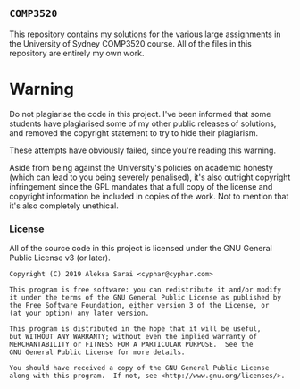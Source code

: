 ## `COMP3520` ##

This repository contains my solutions for the various large assignments in the
University of Sydney COMP3520 course. All of the files in this repository are
entirely my own work.

# Warning #

Do not plagiarise the code in this project. I've been informed that some
students have plagiarised some of my other public releases of solutions, and
removed the copyright statement to try to hide their plagiarism.

These attempts have obviously failed, since you're reading this warning.

Aside from being against the University's policies on academic honesty (which
can lead to you being severely penalised), it's also outright copyright
infringement since the GPL mandates that a full copy of the license and
copyright information be included in copies of the work. Not to mention that
it's also completely unethical.

### License ###

All of the source code in this project is licensed under the GNU General Public
License v3 (or later).

```
Copyright (C) 2019 Aleksa Sarai <cyphar@cyphar.com>

This program is free software: you can redistribute it and/or modify
it under the terms of the GNU General Public License as published by
the Free Software Foundation, either version 3 of the License, or
(at your option) any later version.

This program is distributed in the hope that it will be useful,
but WITHOUT ANY WARRANTY; without even the implied warranty of
MERCHANTABILITY or FITNESS FOR A PARTICULAR PURPOSE.  See the
GNU General Public License for more details.

You should have received a copy of the GNU General Public License
along with this program.  If not, see <http://www.gnu.org/licenses/>.
```
